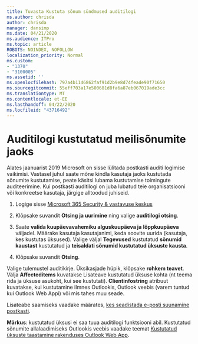 ```yaml
---
title: Tuvasta Kustuta sõnum sündmused auditilogi
ms.author: chrisda
author: chrisda
manager: dansimp
ms.date: 04/21/2020
ms.audience: ITPro
ms.topic: article
ROBOTS: NOINDEX, NOFOLLOW
localization_priority: Normal
ms.custom:
- "1370"
- "3100005"
ms.assetid: ''
ms.openlocfilehash: 797a4b1146862faf91d2b9e8d74feade90f71650
ms.sourcegitcommit: 55eff703a17e500681d8fa6a87eb067019ade3cc
ms.translationtype: MT
ms.contentlocale: et-EE
ms.lasthandoff: 04/22/2020
ms.locfileid: "43716492"
---
```

# <a name="audit-logs-for-deleted-email-messages"></a>Auditilogi kustutatud meilisõnumite jaoks

Alates jaanuarist 2019 Microsoft on sisse lülitada postkasti auditi logimise vaikimisi. Vastasel juhul saate mõne kindla kasutaja jaoks kustutada sõnumite kustutamise, peate käsitsi lubama kustutamise toimingute auditeerimine. Kui postkasti auditilogi on juba lubatud teie organisatsiooni või konkreetse kasutaja, järgige alltoodud juhiseid.

1. Logige sisse [Microsoft 365 Security & vastavuse keskus](https://protection.office.com/)

2. Klõpsake suvandit **Otsing ja uurimine** ning valige **auditilogi otsing**.

3. Saate **valida kuupäevavahemiku alguskuupäeva ja** **lõppkuupäeva** väljadel. Määrake kasutaja kasutajanimi, keda soovite uurida (kasutaja, kes kustutas üksused). Valige väljal **Tegevused** kustutatud **sõnumid kaustast** kustutatud ja **teisaldati sõnumid kustutatud üksuste kausta**.

4. Klõpsake suvandit **Otsing**.

Valige tulemustel auditikirje. Üksikasjade hüpik, klõpsake **rohkem teavet**. Välja **Affecteditems** kuvatakse Lisateave kustutatud üksuse kohta (nt teema rida ja üksuse asukoht, kui see kustutati). **Clientinfostring** atribuut kuvatakse, kui kustutamine ilmnes Outlookis, Outlook veebis (varem tuntud kui Outlook Web Appi) või mis tahes muu seade.

Lisateabe saamiseks vaadake määrates, [kes seadistada e-posti suunamine postkasti](https://docs.microsoft.com/office365/securitycompliance/auditing-troubleshooting-scenarios#determining-if-a-user-deleted-email-items).

**Märkus**: kustutatud üksusi ei saa tuua auditilogi funktsiooni abil. Kustutatud sõnumite allalaadimiseks Outlookis veebis vaadake teemat [Kustutatud üksuste taastamine rakenduses Outlook Web App](https://support.office.com/article/C3D8FC15-EEEF-4F1C-81DF-E27964B7EDD4).
